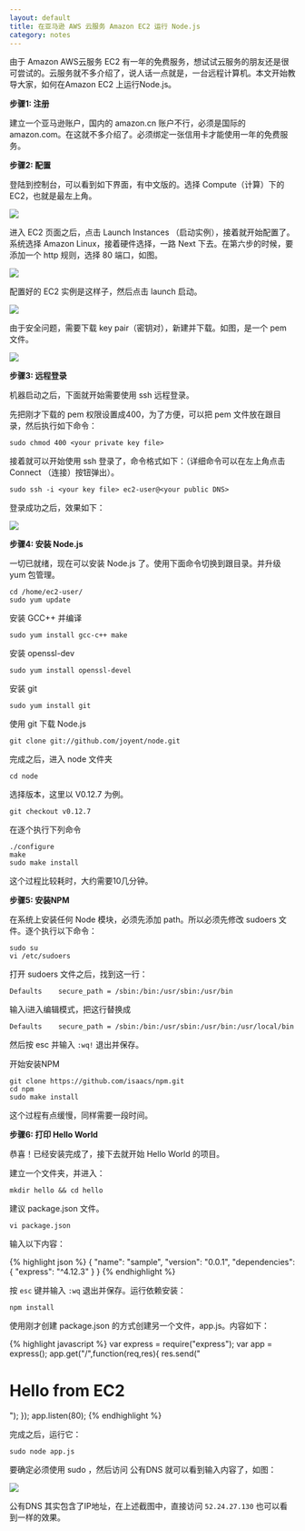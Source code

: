 ```yaml
---
layout: default
title: 在亚马逊 AWS 云服务 Amazon EC2 运行 Node.js
category: notes
---
```


由于 Amazon AWS云服务 EC2 有一年的免费服务，想试试云服务的朋友还是很可尝试的。云服务就不多介绍了，说人话一点就是，一台远程计算机。本文开始教导大家，如何在Amazon EC2 上运行Node.js。

__步骤1: 注册__

建立一个亚马逊账户，国内的 amazon.cn 账户不行，必须是国际的 amazon.com。在这就不多介绍了。必须绑定一张信用卡才能使用一年的免费服务。

__步骤2: 配置__

登陆到控制台，可以看到如下界面，有中文版的。选择 Compute（计算）下的 EC2，也就是最左上角。

![](/files/2015/aws1.png)

进入 EC2 页面之后，点击 Launch Instances （启动实例），接着就开始配置了。系统选择 Amazon Linux，接着硬件选择，一路 Next 下去。在第六步的时候，要添加一个 http 规则，选择 80 端口，如图。

![](/files/2015/aws2.png)

配置好的 EC2 实例是这样子，然后点击 launch 启动。

![](/files/2015/aws3.png)

由于安全问题，需要下载 key pair（密钥对），新建并下载。如图，是一个 pem 文件。

![](/files/2015/aws4.png)

__步骤3: 远程登录__

机器启动之后，下面就开始需要使用 ssh 远程登录。

先把刚才下载的 pem 权限设置成400，为了方便，可以把 pem 文件放在跟目录，然后执行如下命令：

    sudo chmod 400 <your private key file>

接着就可以开始使用 ssh 登录了，命令格式如下：（详细命令可以在左上角点击 Connect （连接）按钮弹出）。

    sudo ssh -i <your key file> ec2-user@<your public DNS>

登录成功之后，效果如下：

![](/files/2015/aws5.png)

__步骤4: 安装 Node.js__

一切已就绪，现在可以安装 Node.js 了。使用下面命令切换到跟目录。并升级 yum 包管理。

    cd /home/ec2-user/
    sudo yum update

安装 GCC++ 并编译

    sudo yum install gcc-c++ make

安装 openssl-dev

    sudo yum install openssl-devel

安装 git

    sudo yum install git

使用 git 下载 Node.js

    git clone git://github.com/joyent/node.git

完成之后，进入 node 文件夹

    cd node

选择版本，这里以 V0.12.7 为例。

    git checkout v0.12.7

在逐个执行下列命令

    ./configure
    make
    sudo make install

这个过程比较耗时，大约需要10几分钟。

__步骤5: 安装NPM__

在系统上安装任何 Node 模块，必须先添加 path。所以必须先修改 sudoers 文件。逐个执行以下命令：

    sudo su
    vi /etc/sudoers

打开 sudoers 文件之后，找到这一行：

    Defaults    secure_path = /sbin:/bin:/usr/sbin:/usr/bin

输入i进入编辑模式，把这行替换成

    Defaults    secure_path = /sbin:/bin:/usr/sbin:/usr/bin:/usr/local/bin

然后按 esc 并输入 `:wq!` 退出并保存。

开始安装NPM

    git clone https://github.com/isaacs/npm.git
    cd npm
    sudo make install

这个过程有点缓慢，同样需要一段时间。

__步骤6: 打印 Hello World__

恭喜！已经安装完成了，接下去就开始 Hello World 的项目。

建立一个文件夹，并进入：

    mkdir hello && cd hello

建议 package.json 文件。

    vi package.json

输入以下内容：

{% highlight json %}
{
  "name": "sample",
  "version": "0.0.1",
  "dependencies": {
    "express": "^4.12.3"
  }
}
{% endhighlight %}

按 `esc` 键并输入 `:wq` 退出并保存。运行依赖安装：

    npm install

使用刚才创建 package.json 的方式创建另一个文件，app.js。内容如下：

{% highlight javascript %}
var express = require("express");
var app = express();
app.get("/",function(req,res){
        res.send("<h1>Hello from EC2</h1>");
});
app.listen(80);
{% endhighlight %}

完成之后，运行它：

    sudo node app.js

要确定必须使用 sudo ，然后访问 公有DNS 就可以看到输入内容了，如图：

![](/files/2015/aws6.png)

公有DNS 其实包含了IP地址，在上述截图中，直接访问 `52.24.27.130` 也可以看到一样的效果。
